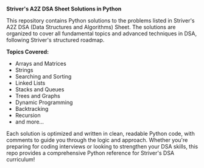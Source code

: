 **Striver's A2Z DSA Sheet Solutions in Python**

This repository contains Python solutions to the problems listed in Striver's A2Z DSA (Data Structures and Algorithms) Sheet.
The solutions are organized to cover all fundamental topics and advanced techniques in DSA, following Striver's structured roadmap.

**Topics Covered:**
- Arrays and Matrices
- Strings
- Searching and Sorting
- Linked Lists
- Stacks and Queues
- Trees and Graphs
- Dynamic Programming
- Backtracking
- Recursion
- and more...

Each solution is optimized and written in clean, readable Python code, with comments to guide you through the logic and approach.
Whether you're preparing for coding interviews or looking to strengthen your DSA skills, this repo provides a comprehensive Python reference for Striver's DSA curriculum!
